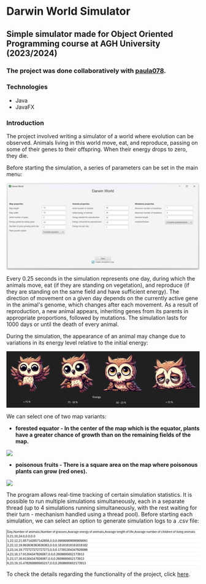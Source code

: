 
# Darwin World Simulator
## Simple simulator made for Object Oriented Programming course at AGH University (2023/2024)
### The project was done collaboratively with <a href="https://github.com/paula078">paula078</a>.

### Technologies
- Java
- JavaFX

### Introduction

The project involved writing a simulator of a world where evolution can be observed. Animals living in this world move, eat, and reproduce, passing on some of their genes to their offspring. When their energy drops to zero, they die.

Before starting the simulation, a series of parameters can be set in the main menu:


<div style="text-align:center">
  <img src="README_files/main_menu.png" style="display:block; margin: 0 auto;">
</div>


Every 0.25 seconds in the simulation represents one day, during which the animals move, eat (if they are standing on vegetation), and reproduce (if they are standing on the same field and have sufficient energy). The direction of movement on a given day depends on the currently active gene in the animal's genome, which changes after each movement. As a result of reproduction, a new animal appears, inheriting genes from its parents in appropriate proportions, followed by mutations. The simulation lasts for 1000 days or until the death of every animal.

During the simulation, the appearance of an animal may change due to variations in its energy level relative to the initial energy:
<div style="text-align:center">
  <img src="README_files/animals.png" style="display:block; margin: 0 auto;">
</div>


We can select one of two map variants:
* **forested equator - In the center of the map which is the equator, plants have a greater chance of growth than on the remaining fields of the map.**


<div style="text-align:center">
  <img src="README_files/forested.gif" style="display:block; margin: 0 auto;">
</div>

* **poisonous fruits - There is a square area on the map where poisonous plants can grow (red ones).**
<div style="text-align:center">
  <img src="README_files/poisonous.gif" style="display:block; margin: 0 auto;">
</div>


The program allows real-time tracking of certain simulation statistics. It is possible to run multiple simulations simultaneously, each in a separate thread (up to 4 simulations running simultaneously, with the rest waiting for their turn - mechanism handled using a thread pool). Before starting each simulation, we can select an option to generate simulation logs to a .csv file:

<div style="text-align:center">
  <img src="README_files/logs.png" style="display:block; margin: 0 auto;">
</div>


To check the details regarding the functionality of the project, click <a href="https://github.com/Soamid/obiektowe-lab/tree/master/proj">here</a>.